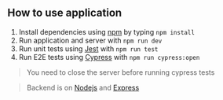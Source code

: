 ## How to use application

1. Install dependencies using [npm](https://www.npmjs.com/) by typing `npm install`
1. Run application and server with `npm run dev`
1. Run unit tests using [Jest](https://jestjs.io/) with `npm run test`
1. Run E2E tests using [Cypress](https://www.cypress.io/) with `npm run cypress:open` 
>You need to close the server before running cypress tests

>Backend is on [Nodejs](https://nodejs.org/) and [Express](https://expressjs.com/)